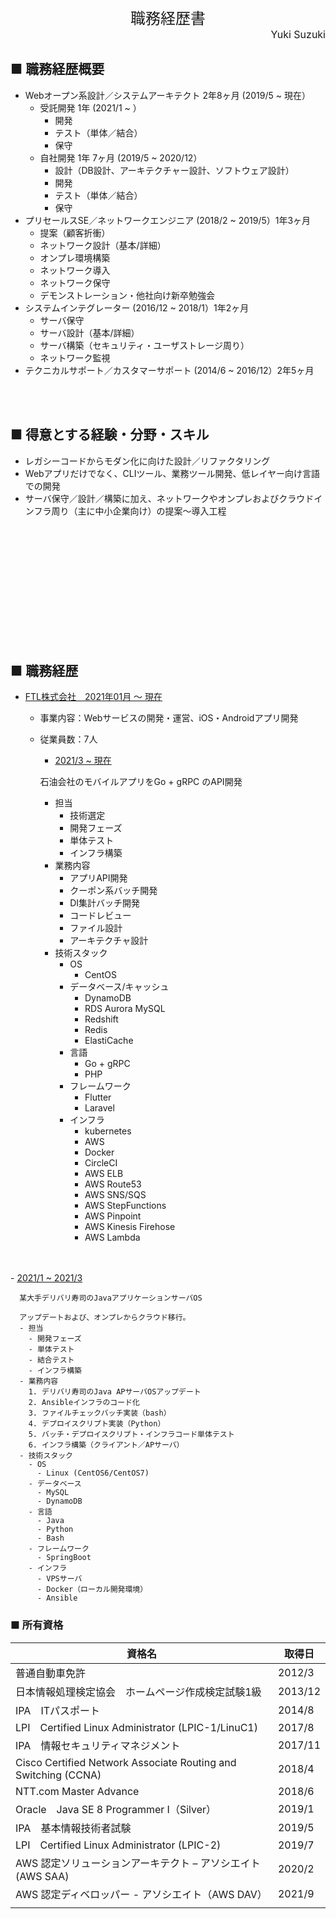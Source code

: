 <div style="text-align: center; font-size:24px">
職務経歴書
</div>
<div style="text-align: right; font-size: 16px;">
Yuki Suzuki
</div>

## ■ 職務経歴概要
- Webオープン系設計／システムアーキテクト 2年8ヶ月 (2019/5 ~ 現在）
  - 受託開発 1年 (2021/1 ~ ）
    - 開発
    - テスト（単体／結合）
    - 保守
  - 自社開発 1年 7ヶ月 (2019/5 ~ 2020/12）
    - 設計（DB設計、アーキテクチャー設計、ソフトウェア設計）
    - 開発
    - テスト（単体／結合）
    - 保守
- プリセールスSE／ネットワークエンジニア (2018/2 ~ 2019/5）1年3ヶ月
  - 提案（顧客折衝）
  - ネットワーク設計（基本/詳細）
  - オンプレ環境構築
  - ネットワーク導入
  - ネットワーク保守
  - デモンストレーション・他社向け新卒勉強会
- システムインテグレーター (2016/12 ~ 2018/1）1年2ヶ月
  - サーバ保守
  - サーバ設計（基本/詳細）
  - サーバ構築（セキュリティ・ユーザストレージ周り）
  - ネットワーク監視
- テクニカルサポート／カスタマーサポート (2014/6 ~ 2016/12）2年5ヶ月
<br />
<br />

## ■ 得意とする経験・分野・スキル

- レガシーコードからモダン化に向けた設計／リファクタリング
- Webアプリだけでなく、CLIツール、業務ツール開発、低レイヤー向け言語での開発
- サーバ保守／設計／構築に加え、ネットワークやオンプレおよびクラウドインフラ周り（主に中小企業向け）の提案〜導入工程
<br />
<br />
<br />
<br />
<br />
<br />
<br />
<br />
<br />
<br />
<br />

## ■ 職務経歴
- <u>FTL株式会社　2021年01月 ～ 現在</u>
  - 事業内容：Webサービスの開発・運営、iOS・Androidアプリ開発
  - 従業員数：7人
    - <u>2021/3 ~ 現在</u>

    石油会社のモバイルアプリをGo + gRPC のAPI開発
      - 担当
        - 技術選定
        - 開発フェーズ
        - 単体テスト
        - インフラ構築
      - 業務内容
        - アプリAPI開発
        - クーポン系バッチ開発
        - DI集計バッチ開発
        - コードレビュー
        - ファイル設計
        - アーキテクチャ設計
      - 技術スタック
        - OS
          - CentOS
        - データベース/キャッシュ
          - DynamoDB
          - RDS Aurora MySQL
          - Redshift
          - Redis
          - ElastiCache
        - 言語
          - Go + gRPC
          - PHP
        - フレームワーク
          - Flutter
          - Laravel
        - インフラ
          - kubernetes
          - AWS
          - Docker
          - CircleCI
          - AWS ELB
          - AWS Route53
          - AWS SNS/SQS
          - AWS StepFunctions
          - AWS Pinpoint
          - AWS Kinesis Firehose
          - AWS Lambda
<br />
<br />
    - <u>2021/1 ~ 2021/3</u>

      某大手デリバリ寿司のJavaアプリケーションサーバOS

      アップデートおよび、オンプレからクラウド移行。
      - 担当
        - 開発フェーズ
        - 単体テスト
        - 結合テスト
        - インフラ構築
      - 業務内容
        1. デリバリ寿司のJava APサーバOSアップデート
        2. Ansibleインフラのコード化
        3. ファイルチェックバッチ実装（bash）
        4. デプロイスクリプト実装（Python）
        5. バッチ・デプロイスクリプト・インフラコード単体テスト
        6. インフラ構築（クライアント／APサーバ）
      - 技術スタック
        - OS
          - Linux (CentOS6/CentOS7)
        - データベース
          - MySQL
          - DynamoDB
        - 言語
          - Java
          - Python
          - Bash
        - フレームワーク
          - SpringBoot
        - インフラ
          - VPSサーバ
          - Docker（ローカル開発環境）
          - Ansible

### ■ 所有資格

| 資格名 | 取得日 |
| ------------- | ------------- |
| 普通自動車免許 | 2012/3 |
| 日本情報処理検定協会　ホームページ作成検定試験1級 | 2013/12 |
| IPA　ITパスポート | 2014/8 |
| LPI　Certified Linux Administrator (LPIC-1/LinuC1) | 2017/8 |
| IPA　情報セキュリティマネジメント | 2017/11 |
| Cisco Certified Network Associate Routing and Switching (CCNA) | 2018/4 |
| NTT.com Master Advance | 2018/6 |
| Oracle　Java SE 8 Programmer I（Silver） | 2019/1 |
| IPA　基本情報技術者試験 | 2019/5 |
| LPI　Certified Linux Administrator (LPIC-2) | 2019/7 |
| AWS 認定ソリューションアーキテクト – アソシエイト(AWS SAA) | 2020/2 |
| AWS 認定ディベロッパー - アソシエイト（AWS DAV） | 2021/9 |
|  |  |
